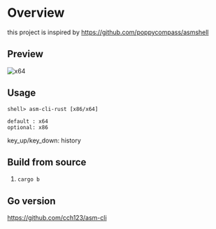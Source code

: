 # Overview

this project is inspired by https://github.com/poppycompass/asmshell

## Preview

![x64](images/x64.png)

## Usage
```
shell> asm-cli-rust [x86/x64]

default : x64
optional: x86
```

key_up/key_down: history

## Build from source

1. `cargo b`

## Go version

https://github.com/cch123/asm-cli
